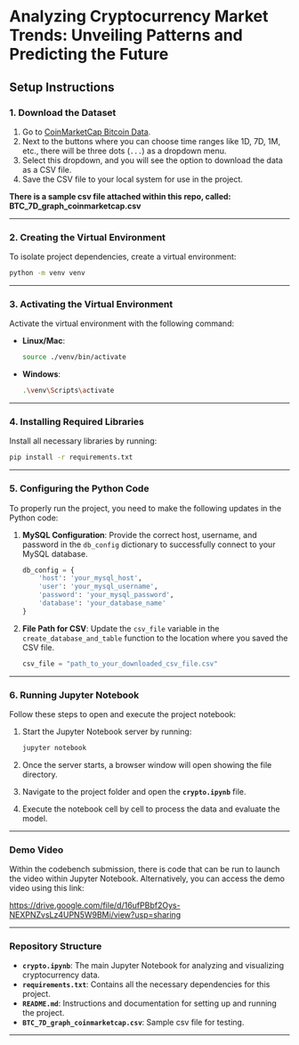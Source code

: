 
# Analyzing Cryptocurrency Market Trends: Unveiling Patterns and Predicting the Future

## Setup Instructions

### 1. Download the Dataset
1. Go to [CoinMarketCap Bitcoin Data](https://coinmarketcap.com/currencies/bitcoin/).
2. Next to the buttons where you can choose time ranges like 1D, 7D, 1M, etc., there will be three dots (`...`) as a dropdown menu.
3. Select this dropdown, and you will see the option to download the data as a CSV file.
4. Save the CSV file to your local system for use in the project.

**There is a sample csv file attached within this repo, called: BTC_7D_graph_coinmarketcap.csv**

---

### 2. Creating the Virtual Environment
To isolate project dependencies, create a virtual environment:

```bash
python -m venv venv
```

---

### 3. Activating the Virtual Environment
Activate the virtual environment with the following command:

- **Linux/Mac**:
  ```bash
  source ./venv/bin/activate
  ```

- **Windows**:
  ```bash
  .\venv\Scripts\activate
  ```

---

### 4. Installing Required Libraries
Install all necessary libraries by running:

```bash
pip install -r requirements.txt
```

---

### 5. Configuring the Python Code
To properly run the project, you need to make the following updates in the Python code:

1. **MySQL Configuration**: Provide the correct host, username, and password in the `db_config` dictionary to successfully connect to your MySQL database.
   ```python
   db_config = {
       'host': 'your_mysql_host',
       'user': 'your_mysql_username',
       'password': 'your_mysql_password',
       'database': 'your_database_name'
   }
   ```

2. **File Path for CSV**: Update the `csv_file` variable in the `create_database_and_table` function to the location where you saved the CSV file.
   ```python
   csv_file = "path_to_your_downloaded_csv_file.csv"
   ```

---

### 6. Running Jupyter Notebook
Follow these steps to open and execute the project notebook:

1. Start the Jupyter Notebook server by running:
   ```bash
   jupyter notebook
   ```

2. Once the server starts, a browser window will open showing the file directory.

3. Navigate to the project folder and open the **`crypto.ipynb`** file.

4. Execute the notebook cell by cell to process the data and evaluate the model.

---

### Demo Video

Within the codebench submission, there is code that can be run to launch the video within Jupyter Notebook. 
Alternatively, you can access the demo video using this link:

https://drive.google.com/file/d/16ufPBbf2Oys-NEXPNZvsLz4UPN5W9BMi/view?usp=sharing

---

### Repository Structure
- **`crypto.ipynb`**: The main Jupyter Notebook for analyzing and visualizing cryptocurrency data.
- **`requirements.txt`**: Contains all the necessary dependencies for this project.
- **`README.md`**: Instructions and documentation for setting up and running the project.
- **`BTC_7D_graph_coinmarketcap.csv`**: Sample csv file for testing.

---

